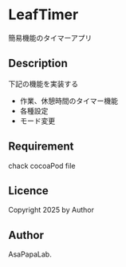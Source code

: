 # LeafTimer

簡易機能のタイマーアプリ


## Description

下記の機能を実装する
- 作業、休憩時間のタイマー機能
- 各種設定
- モード変更


## Requirement

chack cocoaPod file

## Licence

Copyright 2025 by Author


## Author

AsaPapaLab.
